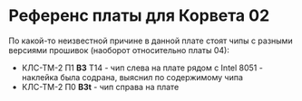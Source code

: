 # Референс платы для Корвета 02

По какой-то неизвестной причине в данной плате стоят чипы с разными версиями прошивок (наоборот относительно платы 04):
- КЛС-ТМ-2 П1 **B3** T14 - чип слева на плате рядом с Intel 8051 - наклейка была содрана, выяснил по содержимому чипа
- КЛС-ТМ-2 П0 **B3t** - чип справа на плате

